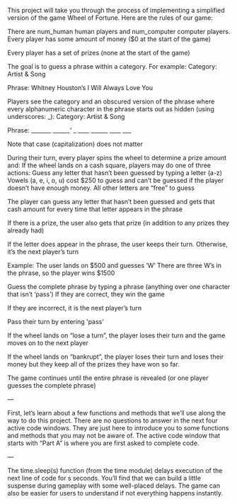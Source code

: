 This project will take you through the process of implementing a simplified version of the game Wheel of Fortune. Here are the rules of our game:

There are num_human human players and num_computer computer players.
Every player has some amount of money ($0 at the start of the game)

Every player has a set of prizes (none at the start of the game)

The goal is to guess a phrase within a category. For example:
Category: Artist & Song

Phrase: Whitney Houston’s I Will Always Love You

Players see the category and an obscured version of the phrase where every alphanumeric character in the phrase starts out as hidden (using underscores: _):
Category: Artist & Song

Phrase: _______ _______'_ _ ____ ______ ____ ___

Note that case (capitalization) does not matter

During their turn, every player spins the wheel to determine a prize amount and:
If the wheel lands on a cash square, players may do one of three actions:
Guess any letter that hasn’t been guessed by typing a letter (a-z)
Vowels (a, e, i, o, u) cost $250 to guess and can’t be guessed if the player doesn’t have enough money. All other letters are “free” to guess

The player can guess any letter that hasn’t been guessed and gets that cash amount for every time that letter appears in the phrase

If there is a prize, the user also gets that prize (in addition to any prizes they already had)

If the letter does appear in the phrase, the user keeps their turn. Otherwise, it’s the next player’s turn

Example: The user lands on $500 and guesses ‘W’
There are three W’s in the phrase, so the player wins $1500

Guess the complete phrase by typing a phrase (anything over one character that isn’t ‘pass’)
If they are correct, they win the game

If they are incorrect, it is the next player’s turn

Pass their turn by entering 'pass'

If the wheel lands on “lose a turn”, the player loses their turn and the game moves on to the next player

If the wheel lands on “bankrupt”, the player loses their turn and loses their money but they keep all of the prizes they have won so far.

The game continues until the entire phrase is revealed (or one player guesses the complete phrase)

—

First, let’s learn about a few functions and methods that we’ll use along the way to do this project. There are no questions to answer in the next four active code windows. They are just here to introduce you to some functions and methods that you may not be aware of. The active code window that starts with “Part A” is where you are first asked to complete code.

—

The time.sleep(s) function (from the time module) delays execution of the next line of code for s seconds. You’ll find that we can build a little suspense during gameplay with some well-placed delays. The game can also be easier for users to understand if not everything happens instantly.
